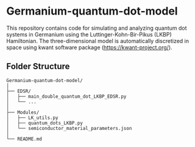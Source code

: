# Germanium-quantum-dot-model

This repository contains code for simulating and analyzing quantum dot systems in Germanium using the Luttinger-Kohn-Bir-Pikus (LKBP) Hamiltonian. The three-dimensional model is automatically discretized in space using kwant software package (https://kwant-project.org/).

## Folder Structure

```
Germanium-quantum-dot-model/
│
├── EDSR/
│   ├── main_double_quantum_dot_LKBP_EDSR.py
│   └── ...
│
├── Modules/
│   ├── LK_utils.py
│   ├── quantum_dots_LKBP.py
│   └── semiconductor_material_parameters.json
│
└── README.md
```
